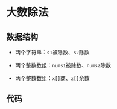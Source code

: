 # 大数除法

## 数据结构

- 两个字符串：`s1`被除数、`s2`除数
- 两个整数数组：`nums1`被除数、`nums2`除数

- 两个整数数组：`x[]`商、`z[]`余数

## 代码

```js
```





